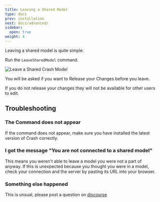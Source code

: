 ```yaml
---
title: Leaving a Shared Model
type: docs
prev: installation
next: docs/advanced/
sidebar:
  open: true
weight: 4
---
```


Leaving a shared model is quite simple.

Run the `LeaveSharedModel` command.

![Leave a Shared Crash Model](images/leave-shared-model.gif)

You will be asked if you want to Release your Changes before you leave.

If you do not release your changes they will not be available for other users to edit.

## Troubleshooting

### The Command does not appear

If the command does not appear, make sure you have installed the latest version of Crash correctly.

### I got the message "You are not connected to a shared model"

This means you weren't able to leave a model you were not a part of anyway.
If this is unexpected because you thought you were in a model, check your connection and the server by pasting its URL into your browser.

### Something else happened

This is unsual, please post a question on [discourse](https://discourse.mcneel.com/c/plug-ins/multi-user/163/)
